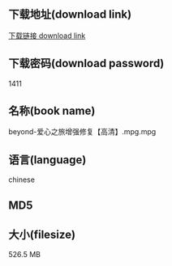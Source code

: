 ## 下载地址(download link)
[下载链接 download link](https://voluble-croquembouche-d321dc.netlify.app/?s=beyond-%E7%88%B1%E5%BF%83%E4%B9%8B%E6%97%85%E5%A2%9E%E5%BC%BA%E4%BF%AE%E5%A4%8D%E3%80%90%E9%AB%98%E6%B8%85%E3%80%91.mpg)

## 下载密码(download password)
1411

## 名称(book name)
beyond-爱心之旅增强修复【高清】.mpg.mpg

## 语言(language)
chinese

## MD5


## 大小(filesize)
526.5 MB
